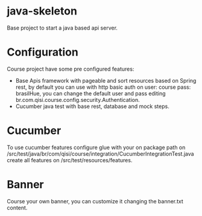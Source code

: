 # java-skeleton
Base project to start a java based api server.

# Configuration
Course project have some pre configured features:
  - Base Apis framework with pageable and sort resources based on Spring rest, by default you can use with http basic auth on user: course pass: brasilHue,
  you can change the default user and pass editing br.com.qisi.course.config.security.Authentication.
  - Cucumber java test with base rest, database and mock steps.
# Cucumber
  To use cucumber features configure glue with your on package path on /src/test/java/br/com/qisi/course/integration/CucumberIntegrationTest.java
  create all features on /src/test/resources/features.

# Banner
  Course your own banner, you can customize it changing the banner.txt content.
